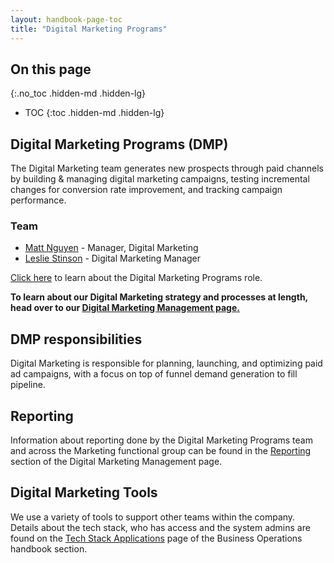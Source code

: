 ```yaml
---
layout: handbook-page-toc
title: "Digital Marketing Programs"
---
```


## On this page
{:.no_toc .hidden-md .hidden-lg}

- TOC
{:toc .hidden-md .hidden-lg}

## Digital Marketing Programs (DMP)

The Digital Marketing team generates new prospects through paid channels by building & managing digital marketing campaigns, testing incremental changes for conversion rate improvement, and tracking campaign performance.

### Team
 
- [Matt Nguyen](https://gitlab.com/mnguyen4) - Manager, Digital Marketing
- [Leslie Stinson](https://gitlab.com/lstinson) - Digital Marketing Manager

[Click here](/job-families/marketing/digital-marketing-programs-manager/) to learn about the Digital Marketing Programs role.

**To learn about our Digital Marketing strategy and processes at length, head over to our [Digital Marketing Management page.](/handbook/marketing/revenue-marketing/digital-marketing-programs/digital-marketing-management/)**

## DMP responsibilities
Digital Marketing is responsible for planning, launching, and optimizing paid ad campaigns, with a focus on top of funnel demand generation to fill pipeline.  

## Reporting

Information about reporting done by the Digital Marketing Programs team and across the Marketing functional group can be found in the [Reporting](/handbook/marketing/demand-generation/digital-marketing/digital-marketing-management/) section of the Digital Marketing Management page.

## Digital Marketing Tools

We use a variety of tools to support other teams within the company. Details about the tech stack, who has access and the system admins are found on the [Tech Stack Applications](/handbook/business-ops/tech-stack-applications/#tech-stack-applications) page of the Business Operations handbook section.



